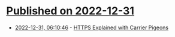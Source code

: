 # [Published on 2022-12-31](index.md)

* [2022-12-31, 06:10:46](https://news.ycombinator.com/item?id=34194112) - [HTTPS Explained with Carrier Pigeons](https://baida.dev/articles/https-explained-with-carrier-pigeons)
